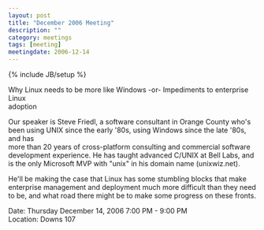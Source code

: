 ```yaml
---
layout: post
title: "December 2006 Meeting"
description: ""
category: meetings
tags: [meeting]
meetingdate: 2006-12-14
---
```

{% include JB/setup %}

Why Linux needs to be more like Windows -or- Impediments to enterprise Linux   
adoption                                                                       
                                                                             
Our speaker is Steve Friedl, a software consultant in Orange County who's been 
using UNIX since the early '80s, using Windows since the late '80s, and has    
more than 20 years of cross-platform consulting and commercial software        
development experience. He has taught advanced C/UNIX at Bell Labs, and is the 
only Microsoft MVP with "unix" in his domain name (unixwiz.net).               
                                                                             
He'll be making the case that Linux has some stumbling blocks that make        
enterprise management and deployment much more difficult than they need to be, 
and what road there might be to make some progress on these fronts.            
                                                                             
Date: Thursday December 14, 2006 7:00 PM - 9:00 PM                               
Location: Downs 107                                         
